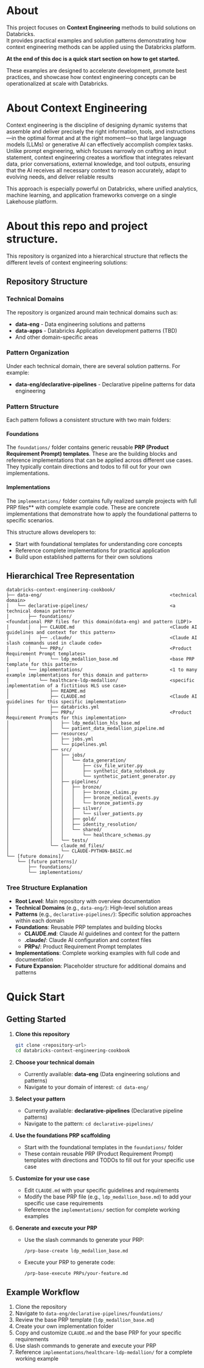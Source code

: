# About
This project focuses on **Context Engineering** methods to build solutions on Databricks.  
It provides practical examples and solution patterns demonstrating how context engineering methods can be applied using the Databricks platform.

**At the end of this doc is a quick start section on how to get started.**

These examples are designed to accelerate development, promote best practices, and showcase how context engineering concepts can be operationalized at scale with Databricks.

# About Context Engineering

Context engineering is the discipline of designing dynamic systems that assemble and deliver precisely the right information, tools, and instructions—in the optimal format and at the right moment—so that large language models (LLMs) or generative AI can effectively accomplish complex tasks. Unlike prompt engineering, which focuses narrowly on crafting an input statement, context engineering creates a workflow that integrates relevant data, prior conversations, external knowledge, and tool outputs, ensuring that the AI receives all necessary context to reason accurately, adapt to evolving needs, and deliver reliable results

This approach is especially powerful on Databricks, where unified analytics, machine learning, and application frameworks converge on a single Lakehouse platform.


# About this repo and project structure. 

This repository is organized into a hierarchical structure that reflects the different levels of context engineering solutions:

## Repository Structure

### Technical Domains
The repository is organized around main technical domains such as:
- **data-eng** - Data engineering solutions and patterns
- **data-apps** - Databricks Application development patterns (TBD)
- And other domain-specific areas

### Pattern Organization
Under each technical domain, there are several solution patterns. For example:
- **data-eng/declarative-pipelines** - Declarative pipeline patterns for data engineering

### Pattern Structure
Each pattern follows a consistent structure with two main folders:

#### Foundations
The `foundations/` folder contains generic reusable **PRP (Product Requirement Prompt) templates**. These are the building blocks and reference implementations that can be applied across different use cases. They typically contain directions and
todos to fill out for your own implementations.

#### Implementations
The `implementations/` folder contains fully realized sample projects with full PRP files** with complete example code. These are concrete implementations that demonstrate how to apply the foundational patterns to specific scenarios.

This structure allows developers to:
- Start with foundational templates for understanding core concepts
- Reference complete implementations for practical application
- Build upon established patterns for their own solutions

## Hierarchical Tree Representation

```
databricks-context-engineering-cookbook/
├── data-eng/                                               <technical domain>
│   └── declarative-pipelines/                              <a technical domain pattern>
│       ├── foundations/                                    <foundational PRP files for this domain(data-eng) and pattern (LDP)>
│       │   ├── CLAUDE.md                                   <Claude AI guidelines and context for this pattern>
│       │   ├── .claude/                                    <Claude AI slash commands used in claude code>
│       │   └── PRPs/                                       <Product Requirement Prompt templates>
│       │       └── ldp_medallion_base.md                   <base PRP template for this pattern>
│       └── implementations/                                <1 to many example implementations for this domain and pattern>
│           └── healthcare-ldp-medallion/                   <specific implementation of a fictitious HLS use case>
│               ├── README.md
│               ├── CLAUDE.md                               <Claude AI guidelines for this specific implementation>
│               ├── databricks.yml
│               ├── PRPs/                                   <Product Requirement Prompts for this implementation>
│               │   ├── ldp_medallion_hls_base.md
│               │   └── patient_data_medallion_pipeline.md
│               ├── resources/
│               │   ├── jobs.yml
│               │   └── pipelines.yml
│               ├── src/
│               │   ├── jobs/
│               │   │   └── data_generation/
│               │   │       ├── csv_file_writer.py
│               │   │       ├── synthetic_data_notebook.py
│               │   │       └── synthetic_patient_generator.py
│               │   ├── pipelines/
│               │   │   ├── bronze/
│               │   │   │   ├── bronze_claims.py
│               │   │   │   ├── bronze_medical_events.py
│               │   │   │   └── bronze_patients.py
│               │   │   ├── silver/
│               │   │   │   └── silver_patients.py
│               │   │   ├── gold/
│               │   │   ├── identity_resolution/
│               │   │   └── shared/
│               │   │       └── healthcare_schemas.py
│               │   └── tests/
│               └── claude_md_files/
│                   └── CLAUDE-PYTHON-BASIC.md
└── [future domains]/
    └── [future patterns]/
        ├── foundations/
        └── implementations/
```

### Tree Structure Explanation

- **Root Level**: Main repository with overview documentation
- **Technical Domains** (e.g., `data-eng/`): High-level solution areas
- **Patterns** (e.g., `declarative-pipelines/`): Specific solution approaches within each domain
- **Foundations**: Reusable PRP templates and building blocks
  - **CLAUDE.md**: Claude AI guidelines and context for the pattern
  - **.claude/**: Claude AI configuration and context files
  - **PRPs/**: Product Requirement Prompt templates
- **Implementations**: Complete working examples with full code and documentation
- **Future Expansion**: Placeholder structure for additional domains and patterns


# Quick Start

## Getting Started

1. **Clone this repository**
   ```bash
   git clone <repository-url>
   cd databricks-context-engineering-cookbook
   ```

2. **Choose your technical domain**
   - Currently available: **data-eng** (Data engineering solutions and patterns)
   - Navigate to your domain of interest: `cd data-eng/`

3. **Select your pattern**
   - Currently available: **declarative-pipelines** (Declarative pipeline patterns)
   - Navigate to the pattern: `cd declarative-pipelines/`

4. **Use the foundations PRP scaffolding**
   - Start with the foundational templates in the `foundations/` folder
   - These contain reusable PRP (Product Requirement Prompt) templates with directions and TODOs to fill out for your specific use case

5. **Customize for your use case**
   - Edit `CLAUDE.md` with your specific guidelines and requirements
   - Modify the base PRP file (e.g., `ldp_medallion_base.md`) to add your specific use case requirements
   - Reference the `implementations/` section for complete working examples

6. **Generate and execute your PRP**
   - Use the slash commands to generate your PRP:
     ```
     /prp-base-create ldp_medallion_base.md
     ```
   - Execute your PRP to generate code:
     ```
     /prp-base-execute PRPs/your-feature.md
     ```

## Example Workflow

1. Clone the repository
2. Navigate to `data-eng/declarative-pipelines/foundations/`
3. Review the base PRP template (`ldp_medallion_base.md`)
4. Create your own implementation folder
5. Copy and customize `CLAUDE.md` and the base PRP for your specific requirements
6. Use slash commands to generate and execute your PRP
7. Reference `implementations/healthcare-ldp-medallion/` for a complete working example

